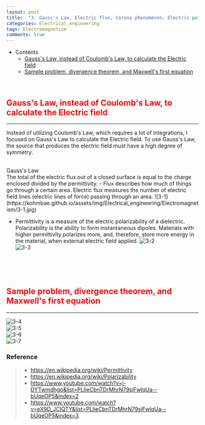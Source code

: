 ```yaml
---
layout: post
title:  "3. Gauss's Law, Electric flux, Corona phenomenon, Electric potential gradient"
categories: Electrical_engineering
tags: Electromagnetism
comments: true
---
```


- Contents
	- [Gauss's Law, instead of Coulomb's Law, to calculate the Electric field](#gauss's-law,-instead-of-coulomb's-law,-to-calculate-the-electric-field)
	- [Sample problem, divergence theorem, and Maxwell's first equation](#sample-problem,-divergence-theorem,-and-maxwell's-first-equation)
<br/>

## <span style="color:red">Gauss's Law, instead of Coulomb's Law, to calculate the Electric field</span>		
---  
Instead of utilizing Coulomb's Law, which requires a lot of integrations, I focused on Gauss's Law to calculate the Electric field. To use Gauss's Law, the source that produces the electric field must have a high degree of symmetry.

<br/>
Gauss's Law
<br/>
The total of the electric flux out of a closed surface is equal to the charge enclosed divided by the permittivity.
- Flux describes how much of things go through a certain area. Electric flux measures the number of electric field lines (electric lines of force) passing through an area.
![3-1](https://kohmbae.github.io/assets/img/Electrical_engineering/Electromagnetism/3-1.jpg)  

- Permittivity is a measure of the electric polarizability of a dielectric. Polarizability is the ability to form instantaneous dipoles. Materials with higher permittivity polarizes more, and, therefore, store more energy in the material, when external electric field applied.
![3-2](https://kohmbae.github.io/assets/img/Electrical_engineering/Electromagnetism/3-2.jpg)  
![3-3](https://kohmbae.github.io/assets/img/Electrical_engineering/Electromagnetism/3-3.jpg)  
<br/>
<br/>
<br/>

## <span style="color:red">Sample problem, divergence theorem, and Maxwell's first equation</span>
---
![3-4](https://kohmbae.github.io/assets/img/Electrical_engineering/Electromagnetism/3-4.jpg)  
![3-5](https://kohmbae.github.io/assets/img/Electrical_engineering/Electromagnetism/3-5.jpg)  
![3-6](https://kohmbae.github.io/assets/img/Electrical_engineering/Electromagnetism/3-6.jpg)  
![3-7](https://kohmbae.github.io/assets/img/Electrical_engineering/Electromagnetism/3-7.jpg)  

### Reference  
> - https://en.wikipedia.org/wiki/Permittivity
> - https://en.wikipedia.org/wiki/Polarizability
> - https://www.youtube.com/watch?v=j-DYTwmdhgo&list=PLIieCbnTDrMhrN79sjFwlqUa--bUqeOP5&index=2
> - https://www.youtube.com/watch?v=eX9D_JClQTY&list=PLIieCbnTDrMhrN79sjFwlqUa--bUqeOP5&index=3
